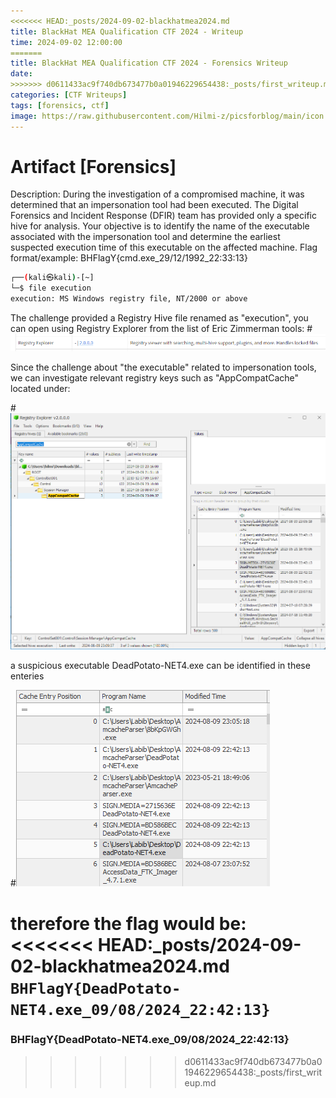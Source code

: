 ```yaml
---
<<<<<<< HEAD:_posts/2024-09-02-blackhatmea2024.md
title: BlackHat MEA Qualification CTF 2024 - Writeup
time: 2024-09-02 12:00:00
=======
title: BlackHat MEA Qualification CTF 2024 - Forensics Writeup
date: 
>>>>>>> d0611433ac9f740db673477b0a01946229654438:_posts/first_writeup.md
categories: [CTF Writeups]
tags: [forensics, ctf]
image: https://raw.githubusercontent.com/Hilmi-z/picsforblog/main/icon.png
---
```


 # Artifact [Forensics]

Description: During the investigation of a compromised machine, it was determined that an impersonation tool had been executed. The Digital Forensics and Incident Response (DFIR) team has provided only a specific hive for analysis. Your objective is to identify the name of the executable associated with the impersonation tool and determine the earliest suspected execution time of this executable on the affected machine. Flag format/example: BHFlagY{cmd.exe_29/12/1992_22:33:13}

```bash
┌──(kali㉿kali)-[~]
└─$ file execution                                   
execution: MS Windows registry file, NT/2000 or above
```
The challenge provided a Registry Hive file renamed as "execution", you can open using Registry Explorer from the list of Eric Zimmerman tools:
#![regexp](https://raw.githubusercontent.com/Hilmi-z/picsforblog/main/regexplore.png)

Since the challenge about "the executable" related to impersonation tools, we can investigate relevant registry keys such as "AppCompatCache" located under:

#![regexplorer](https://raw.githubusercontent.com/Hilmi-z/picsforblog/main/registry.png)

 a suspicious executable DeadPotato-NET4.exe can be identified in these enteries
 
#![enteries](https://raw.githubusercontent.com/Hilmi-z/picsforblog/main/enteries.png)

therefore the flag would be:
<<<<<<< HEAD:_posts/2024-09-02-blackhatmea2024.md
`BHFlagY{DeadPotato-NET4.exe_09/08/2024_22:42:13}`
=======

### BHFlagY{DeadPotato-NET4.exe_09/08/2024_22:42:13}
>>>>>>> d0611433ac9f740db673477b0a01946229654438:_posts/first_writeup.md
